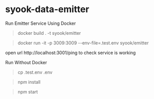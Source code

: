 # syook-data-emitter

Run Emitter Service Using Docker

> docker build . -t syook/emitter

> docker run -it -p 3009:3009 --env-file=.test.env syook/emitter

open url 
http://localhost:3001/ping to check service is working


Run Without Docker
> cp .test.env .env

> npm install

> npm start


